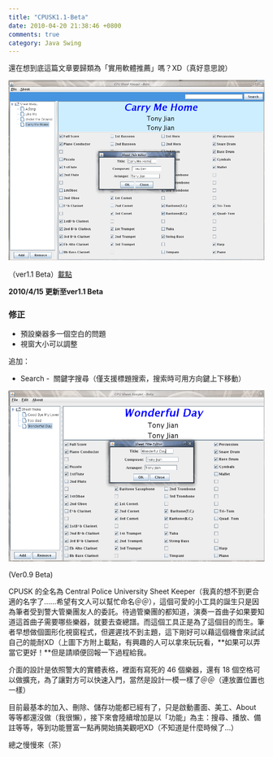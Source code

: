 ```yaml
---
title: "CPUSK1.1-Beta"
date: 2010-04-20 21:38:46 +0800
comments: true
category: Java Swing
---
```


[cpusk]: http://www.cs.nctu.edu.tw/%7Ewhchien/CPUSK1.1-Beta.rar

還在想到底這篇文章要歸類為「實用軟體推薦」嗎？XD（真好意思說）

![](/images/cssula-blog/Screenshot-15.png)

（ver1.1 Beta）[載點][cpusk]

<!--more-->

**2010/4/15 更新至ver1.1 Beta**

### 修正

<ul>
	<li>預設樂器多一個空白的問題</li>
	<li>視窗大小可以調整</li>
</ul>

追加：

<ul>
	<li>Search -  關鍵字搜尋（僅支援標題搜索，搜索時可用方向鍵上下移動）</li>
</ul>

<!--nextpage-->

![](/images/cssula-blog/Screenshot-14.png)

(Ver0.9 Beta)

CPUSK 的全名為 Central Police University Sheet Keeper（我真的想不到更合適的名字了……希望有文人可以幫忙命名＠＠），這個可愛的小工具的誕生只是因為筆者受到警大管樂團友人的委託。待過管樂團的都知道，演奏一首曲子如果要知道這首曲子需要哪些樂器，就要去查總譜。而這個工具正是為了這個目的而生。筆者早想做個圖形化視窗程式，但遲遲找不到主題，這下剛好可以藉這個機會來試試自己的能耐XD（上圖下方附上載點，有興趣的人可以拿來玩玩看，**如果可以弄當它更好！**但是請順便回報一下過程給我。

介面的設計是依照警大的實體表格，裡面有寫死的 46 個樂器，還有 18 個空格可以做擴充，為了讓對方可以快速入門，當然是設計一模一樣了＠＠（連放置位置也一樣）

目前最基本的加入、刪除、儲存功能都已經有了，只是啟動畫面、美工、About 等等都還沒做（我很懶），接下來會陸續增加是以「功能」為主：搜尋、播放、備註等等，等到功能豐富一點再開始搞美觀吧XD（不知道是什麼時候了…）

總之慢慢來（茶）